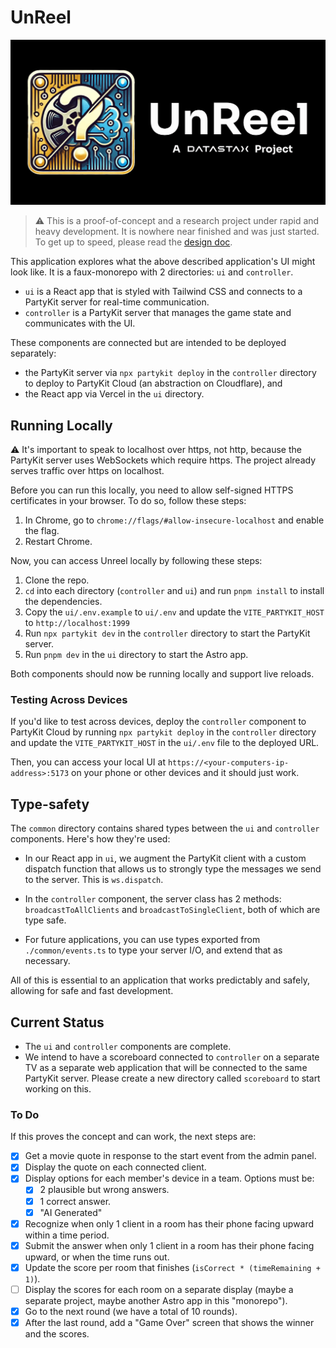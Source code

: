 # UnReel

![Logo](./ui/public/og-image.png)

> ⚠️ This is a proof-of-concept and a research project under rapid and heavy development. It is nowhere near finished and was just started. To get up to speed, please read the [design doc](https://www.tldraw.com/ro/bJJ_oD7wKaF0GoDq5Lryv?d=v322.64.1732.1073.page).

This application explores what the above described application's UI might look like. It is a faux-monorepo with 2 directories: `ui` and `controller`.

- `ui` is a React app that is styled with Tailwind CSS and connects to a PartyKit server for real-time communication.
- `controller` is a PartyKit server that manages the game state and communicates with the UI.

These components are connected but are intended to be deployed separately:

- the PartyKit server via `npx partykit deploy` in the `controller` directory to deploy to PartyKit Cloud (an abstraction on Cloudflare), and
- the React app via Vercel in the `ui` directory.

## Running Locally

⚠️ It's important to speak to localhost over https, not http, because the PartyKit server uses WebSockets which require https. The project already serves traffic over https on localhost.

Before you can run this locally, you need to allow self-signed HTTPS certificates in your browser. To do so, follow these steps:

1. In Chrome, go to `chrome://flags/#allow-insecure-localhost` and enable the flag.
2. Restart Chrome.

Now, you can access Unreel locally by following these steps:

1. Clone the repo.
2. `cd` into each directory (`controller` and `ui`) and run `pnpm install` to install the dependencies.
3. Copy the `ui/.env.example` to `ui/.env` and update the `VITE_PARTYKIT_HOST` to `http://localhost:1999`
4. Run `npx partykit dev` in the `controller` directory to start the PartyKit server.
5. Run `pnpm dev` in the `ui` directory to start the Astro app.

Both components should now be running locally and support live reloads.

### Testing Across Devices

If you'd like to test across devices, deploy the `controller` component to PartyKit Cloud by running `npx partykit deploy` in the `controller` directory and update the `VITE_PARTYKIT_HOST` in the `ui/.env` file to the deployed URL.

Then, you can access your local UI at `https://<your-computers-ip-address>:5173` on your phone or other devices and it should just work.

## Type-safety

The `common` directory contains shared types between the `ui` and `controller` components. Here's how they're used:

- In our React app in `ui`, we augment the PartyKit client with a custom dispatch function that allows us to strongly type the messages we send to the server. This is `ws.dispatch`.

- In the `controller` component, the server class has 2 methods: `broadcastToAllClients` and `broadcastToSingleClient`, both of which are type safe.

- For future applications, you can use types exported from `./common/events.ts` to type your server I/O, and extend that as necessary.

All of this is essential to an application that works predictably and safely, allowing for safe and fast development.

## Current Status

- The `ui` and `controller` components are complete.
- We intend to have a scoreboard connected to `controller` on a separate TV as a separate web application that will be connected to the same PartyKit server. Please create a new directory called `scoreboard` to start working on this.

### To Do

If this proves the concept and can work, the next steps are:

- [x] Get a movie quote in response to the start event from the admin panel.
- [x] Display the quote on each connected client.
- [x] Display options for each member's device in a team. Options must be:
  - [x] 2 plausible but wrong answers.
  - [x] 1 correct answer.
  - [x] "AI Generated"
- [x] Recognize when only 1 client in a room has their phone facing upward within a time period.
- [x] Submit the answer when only 1 client in a room has their phone facing upward, or when the time runs out.
- [x] Update the score per room that finishes (`isCorrect * (timeRemaining + 1)`).
- [ ] Display the scores for each room on a separate display (maybe a separate project, maybe another Astro app in this "monorepo").
- [x] Go to the next round (we have a total of 10 rounds).
- [x] After the last round, add a "Game Over" screen that shows the winner and the scores.
